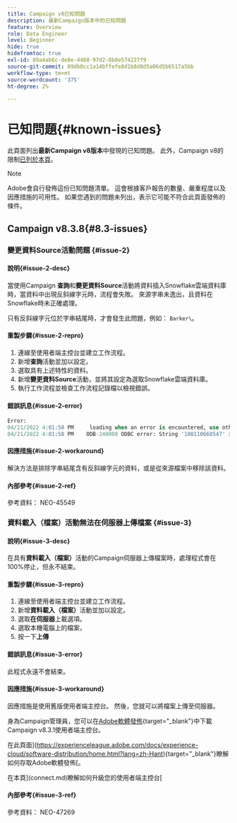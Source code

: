 ```yaml
---
title: Campaign v8已知問題
description: 最新Campaign版本中的已知問題
feature: Overview
role: Data Engineer
level: Beginner
hide: true
hidefromtoc: true
exl-id: 89a4ab6c-de8e-4408-97d2-8b8e574227f9
source-git-commit: 09db0cc1a14bffefe8d1b8d0d5a06d5b6517a5bb
workflow-type: tm+mt
source-wordcount: '375'
ht-degree: 2%

---
```


# 已知問題{#known-issues}

此頁面列出&#x200B;**最新Campaign v8版本**&#x200B;中發現的已知問題。 此外，Campaign v8的限制[已列於本頁](ac-guardrails.md)。


>[!NOTE]
>
>Adobe會自行發佈這份已知問題清單。 這會根據客戶報告的數量、嚴重程度以及因應措施的可用性。 如果您遇到的問題未列出，表示它可能不符合此頁面發佈的條件。

## Campaign v8.3.8{#8.3-issues}

### 變更資料Source活動問題 {#issue-2}

#### 說明{#issue-2-desc}

當使用Campaign **查詢**&#x200B;和&#x200B;**變更資料Source**&#x200B;活動將資料插入Snowflake雲端資料庫時，當資料中出現反斜線字元時，流程會失敗。 來源字串未逸出，且資料在Snowflake時未正確處理。

只有反斜線字元位於字串結尾時，才會發生此問題，例如： `Barker\`。


#### 重製步驟{#issue-2-repro}

1. 連線至使用者端主控台並建立工作流程。
1. 新增&#x200B;**查詢**&#x200B;活動並加以設定。
1. 選取具有上述特性的資料。
1. 新增&#x200B;**變更資料Source**&#x200B;活動，並將其設定為選取Snowflake雲端資料庫。
1. 執行工作流程並檢查工作流程記錄檔以檢視錯誤。


#### 錯誤訊息{#issue-2-error}

```sql
Error:
04/21/2022 4:01:58 PM     loading when an error is encountered, use other values such as 'SKIP_FILE' or 'CONTINUE' for the ON_ERROR option. For more information on loading options, please run 'info loading_data' in a SQL client. SQLState: 22000
04/21/2022 4:01:58 PM    ODB-240000 ODBC error: String '100110668547' is too long and would be truncated   File 'wkf1656797_21_1_3057430574#458516uploadPart0.chunk.gz', line 1, character 0   Row 90058, column "WKF1656797_21_1"["SCARRIER_ROUTE":13]   If you would like to continue
```

#### 因應措施{#issue-2-workaround}

解決方法是排除字串結尾含有反斜線字元的資料，或是從來源檔案中移除該資料。


#### 內部參考{#issue-2-ref}

參考資料： NEO-45549


### 資料載入（檔案）活動無法在伺服器上傳檔案 {#issue-3}

#### 說明{#issue-3-desc}

在具有&#x200B;**資料載入（檔案）**&#x200B;活動的Campaign伺服器上傳檔案時，處理程式會在100%停止，但永不結束。

#### 重製步驟{#issue-3-repro}

1. 連線至使用者端主控台並建立工作流程。
1. 新增&#x200B;**資料載入（檔案）**&#x200B;活動並加以設定。
1. 選取&#x200B;**在伺服器**&#x200B;上載選項。
1. 選取本機電腦上的檔案，
1. 按一下&#x200B;**上傳**


#### 錯誤訊息{#issue-3-error}

此程式永遠不會結束。

#### 因應措施{#issue-3-workaround}

因應措施是使用舊版使用者端主控台。 然後，您就可以將檔案上傳至伺服器。

身為Campaign管理員，您可以在[Adobe軟體發佈](https://experience.adobe.com/#/downloads/content/software-distribution/en/campaign.html?1_group.propertyvalues.property=.%2Fjcr%3Acontent%2Fmetadata%2Fdc%3Aversion&amp;1_group.propertyvalues.operation=equals&amp;1_group.propertyvalues.0_values=target-version%3Acampaign%2F8&amp;orderby=%40jcr%3Acontent%2Fjcr%3AlastModified&amp;orderby.sort=desc&amp;layout=list&amp;p.offset=0&amp;p.limit=4){target="_blank"}中下載Campaign v8.3.1使用者端主控台。

在此頁面](https://experienceleague.adobe.com/docs/experience-cloud/software-distribution/home.html?lang=zh-Hant){target="_blank"}瞭解如何存取Adobe軟體發佈[。

在本頁](connect.md)瞭解如何升級您的使用者端主控台[

#### 內部參考{#issue-3-ref}

參考資料： NEO-47269

